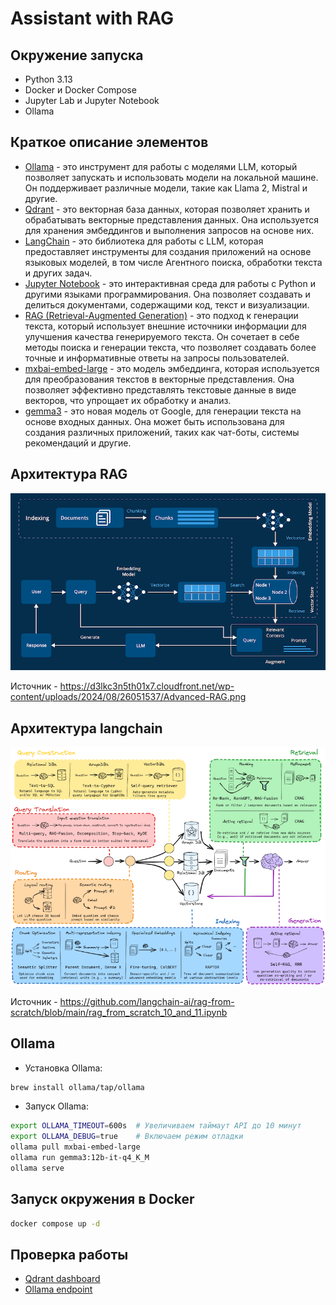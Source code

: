 # Assistant with RAG

## Окружение запуска
- Python 3.13
- Docker и Docker Compose
- Jupyter Lab и Jupyter Notebook
- Ollama


## Краткое описание элементов 
- [Ollama](https://ollama.com/) - это инструмент для работы с моделями LLM, который позволяет запускать и использовать модели на локальной машине. Он поддерживает различные модели, такие как Llama 2, Mistral и другие.
- [Qdrant](https://qdrant.tech/) - это векторная база данных, которая позволяет хранить и обрабатывать векторные представления данных. Она используется для хранения эмбеддингов и выполнения запросов на основе них.
- [LangChain](https://python.langchain.com/docs/introduction/) - это библиотека для работы с LLM, которая предоставляет инструменты для создания приложений на основе языковых моделей, в том числе Агентного поиска, обработки текста и других задач.
- [Jupyter Notebook](https://jupyter.org/) - это интерактивная среда для работы с Python и другими языками программирования. Она позволяет создавать и делиться документами, содержащими код, текст и визуализации.
- [RAG (Retrieval-Augmented Generation)](https://arxiv.org/abs/2005.11401) - это подход к генерации текста, который использует внешние источники информации для улучшения качества генерируемого текста. Он сочетает в себе методы поиска и генерации текста, что позволяет создавать более точные и информативные ответы на запросы пользователей.
- [mxbai-embed-large](https://huggingface.co/mixedbread-ai/mxbai-embed-large-v1) - это модель эмбеддинга, которая используется для преобразования текстов в векторные представления. Она позволяет эффективно представлять текстовые данные в виде векторов, что упрощает их обработку и анализ.
- [gemma3](https://huggingface.co/google/gemma-3-12b-it) - это новая модель от Google, для генерации текста на основе входных данных. Она может быть использована для создания различных приложений, таких как чат-боты, системы рекомендаций и другие.



## Архитектура RAG
![Архитектура RAG](Advanced-RAG.png)

Источник - https://d3lkc3n5th01x7.cloudfront.net/wp-content/uploads/2024/08/26051537/Advanced-RAG.png


## Архитектура langchain
![Архитектур langchain](rag_landscape-627f1d0fd46b92bc2db0af8f99ec3724.png)

Источник - https://github.com/langchain-ai/rag-from-scratch/blob/main/rag_from_scratch_10_and_11.ipynb

## Ollama
- Установка Ollama:
```bash
brew install ollama/tap/ollama
```
- Запуск Ollama:
```bash
export OLLAMA_TIMEOUT=600s  # Увеличиваем таймаут API до 10 минут
export OLLAMA_DEBUG=true    # Включаем режим отладки
ollama pull mxbai-embed-large
ollama run gemma3:12b-it-q4_K_M
ollama serve
```


## Запуск окружения в Docker
```bash
docker compose up -d 
```


## Проверка работы

- [Qdrant dashboard](http://localhost:6333/dashboard)
- [Ollama endpoint](http://localhost:11434)



